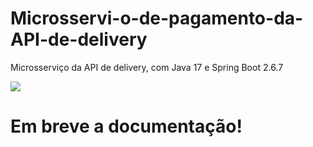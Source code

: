 # Microsservi-o-de-pagamento-da-API-de-delivery
Microsserviço da API de delivery, com Java 17  e Spring Boot 2.6.7

<img src="http://img.shields.io/static/v1?label=STATUS&message=EM%20DESENVOLVIMENTO&color=GREEN&style=for-the-badge"/>


# Em breve a documentação!
